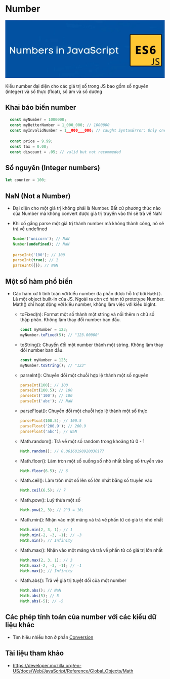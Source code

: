 # Number

![](../images/number-banner.png)

Kiểu number đại diện cho các giá trị số trong JS bao gồm số nguyên (integer) và số thực (float), số âm và số dương

## Khai báo biến number

```js
  const myNumber = 1000000;
  const myBetterNumber = 1_000_000; // 1000000
  const myInvalidNumber = 1__000___000; // caught SyntaxError: Only one underscore is allowed as numeric separator

  const price = 9.99;
  const tax = 0.08;
  const discount = .05; // valid but not recommeded

```

## Số nguyên (Integer numbers)

```js
let counter = 100;
```

## NaN (Not a Number)

- Đại diện cho một giá trị không phải là Number. Bất cứ phương thức nào của Number mà không convert được giá trị truyền vào thì sẽ trả về NaN
- Khi cố gắng parse một giá trị thành number mà không thành công, nó sẽ trả về undefined

  ```js
  Number('unicorn'); // NaN
  Number(undefined); // NaN

  parseInt('100'); // 100
  parseInt(true); // 1
  parseInt({}); // NaN
  ```

## Một số hàm phổ biến

- Các hàm xử lí tính toán với kiểu number đa phần được hỗ trợ bởi `Math()`. Là một object built-in của JS. Ngoài ra còn có hàm từ prototype Number. Math() chỉ hoạt động với kiểu number, không làm việc với kiểu bigInt.

  - toFixed(n): Format một số thành một string và nối thêm n chữ số thập phân. Không làm thay đổi number ban đầu.

    ```js
    const myNumber = 123;
    myNumber.toFixed(5); // "123.00000"
    ```

  - toString(): Chuyển đổi một number thành một string. Không làm thay đổi number ban đầu.

    ```js
    const myNumber = 123;
    myNumber.toString(); // "123"
    ```

  - parseInt(): Chuyển đổi một chuỗi hợp lệ thành một số nguyên
    ```js
    parseInt(100); // 100
    parseInt(100.5); // 100
    parseInt('100'); // 100
    parseInt('abc'); // NaN
    ```
  - parseFloat(): Chuyển đổi một chuỗi hợp lệ thành một số thực
    ```js
    parseFloat(100.5); // 100.5
    parseFloat('200.9'); // 200.9
    parseFloat('abc'); // NaN
    ```
  - Math.random(): Trả về một số random trong khoảng từ 0 - 1
    ```js
    Math.random(); // 0.06168198920030177
    ```
  - Math.floor(): Làm tròn một số xuống số nhỏ nhất bằng số truyền vào
    ```js
    Math.floor(6.5); // 6
    ```
  - Math.ceil(): Làm tròn một số lên số lớn nhất bằng số truyền vào
    ```js
    Math.ceil(6.5); // 7
    ```
  - Math.pow(): Luỹ thừa một số

    ```js
    Math.pow(2, 3); // 2^3 = 16;
    ```

  - Math.min(): Nhận vào một mảng và trả về phần tử có giá trị nhỏ nhất

    ```js
    Math.min(2, 3, 1); // 1
    Math.min(-2, -3, -1); // -3
    Math.min(); // Infinity
    ```

  - Math.max(): Nhận vào một mảng và trả về phần tử có giá trị lớn nhất

    ```js
    Math.max(2, 3, 1); // 3
    Math.max(-2, -3, -1); // -1
    Math.max(); // Infinity
    ```

  - Math.abs(): Trả về giá trị tuyệt đối của một number

    ```js
    Math.abs(); // NaN
    Math.abs(5); // 5
    Math.abs(-5); // -5
    ```

## Các phép tính toán của number với các kiểu dữ liệu khác

- Tìm hiểu nhiều hơn ở phần [Conversion](./10_comparison_conversion.md)

## Tài liệu tham khảo

- https://developer.mozilla.org/en-US/docs/Web/JavaScript/Reference/Global_Objects/Math
